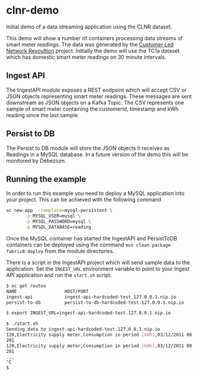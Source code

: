 # clnr-demo
Initial demo of a data streaming application using the CLNR dataset.

This demo will show a number of containers processing data streams of smart meter readings. 
The data was generated by the [Customer Led Network Revoultion](http://www.networkrevolution.co.uk/project-data-download/?dl=TC1a.zip#) project. 
Initially the demo will use the TC1a dataset which has domestic smart meter readings on 30 minute intervals.

## Ingest API

The IngestAPI module exposes a REST endpoint which will accept CSV or JSON objects representing smart meter readings.
These messages are sent downstream as JSON objects on a Kafka Topic. The CSV represents one sample of smart meter containing the customerId, timestamp 
and kWh reading since the last sample.

## Persist to DB

The Persist to DB module will store the JSON objects it receives as Readings in a MySQL database. In a future version of 
the demo this will be monitored by Debezium.

## Running the example

In order to run this example you need to deploy a MySQL application into your project.
This can be achieved with the following command

```bash
oc new-app --template=mysql-persistent \
       -p MYSQL_USER=mysql \
       -p MYSQL_PASSWORD=mysql \
       -p MYSQL_DATABASE=reading
```  

Once the MySQL container has started the IngestAPI and PersistToDB containers can be deployed using the 
command `mvn clean package fabric8:deploy` from the module directories.

There is a script in the IngestAPI project which will send sample data to the application. Set the `INGEST_URL` 
environment variable to point to your Ingest API application and run the `start.sh` script.

```bash
$ oc get routes
NAME                  HOST/PORT                                             PATH      SERVICES              PORT      TERMINATION   WILDCARD
ingest-api            ingest-api-hardcoded-test.127.0.0.1.nip.io                      ingest-api            8080                    None
persist-to-db         persist-to-db-hardcoded-test.127.0.0.1.nip.io                   persist-to-db         8080                    None

$ export INGEST_URL=ingest-api-hardcoded-test.127.0.0.1.nip.io

$ ./start.sh
Sending data to ingest-api-hardcoded-test.127.0.0.1.nip.io
120,Electricity supply meter,Consumption in period [kWh],03/12/2011 00:00:00,0.067
201
120,Electricity supply meter,Consumption in period [kWh],03/12/2011 00:30:00,0.067
201
...
^C
$
```
